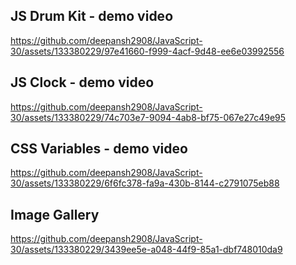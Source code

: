 ## JS Drum Kit - demo video


https://github.com/deepansh2908/JavaScript-30/assets/133380229/97e41660-f999-4acf-9d48-ee6e03992556



## JS Clock - demo video



https://github.com/deepansh2908/JavaScript-30/assets/133380229/74c703e7-9094-4ab8-bf75-067e27c49e95



## CSS Variables - demo video



https://github.com/deepansh2908/JavaScript-30/assets/133380229/6f6fc378-fa9a-430b-8144-c2791075eb88


## Image Gallery



https://github.com/deepansh2908/JavaScript-30/assets/133380229/3439ee5e-a048-44f9-85a1-dbf748010da9

